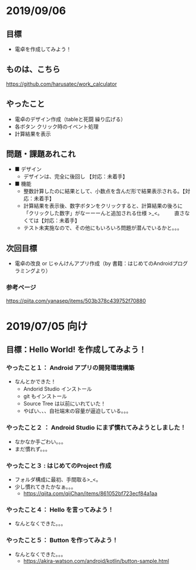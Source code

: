 # 2019/09/06

## 目標
- 電卓を作成してみよう！

## ものは、こちら
https://github.com/harusatec/work_calculator

## やったこと
- 電卓のデザイン作成（tableと死闘 繰り広げる）
- 各ボタン クリック時のイベント処理
- 計算結果を表示

## 問題・課題あれこれ
- ■ デザイン
  - デザインは、完全に後回し 【対応：未着手】
- ■ 機能
  - 整数計算したのに結果として、小数点を含んだ形で結果表示される。【対応：未着手】
  - 計算結果を表示後、数字ボタンをクリックすると、計算結果の後ろに「クリックした数字」がなーーーんと追加される仕様 >_<。
  　　直さなくては【対応：未着手】
  - テスト未実施なので、その他にもいろいろ問題が潜んでいるかと。。。
  
## 次回目標
- 電卓の改良 or じゃんけんアプリ作成（by 書籍：はじめてのAndroidプログラミングより）

### 参考ページ

https://qiita.com/yanasep/items/503b378c439752f70880




# 2019/07/05 向け

## 目標：Hello World! を作成してみよう！

### やったこと１： Android アプリの開発環境構築
- なんとかできた！
  - Andorid Studio インストール  
  - git もインストール
  - Source Tree は以前にいれていた！
  - やばい、、、自社端末の容量が逼迫している。。。

### やったこと２ ： Android Studio にまず慣れてみようとしました！
- なかなか手ごわい。。。
- まだ慣れず。。。

### やったこと３ :  はじめてのProject 作成
- フォルダ構成に最初、手間取る>_<。
- 少し慣れてきたかなぁ。。。
  - https://qiita.com/qiiChan/items/861052bf723ecf84a1aa

### やったこと４： Hello を言ってみよう！
- なんとなくできた。。。
   
### やったこと５： Button を作ってみよう！
- なんとなくできた。。。
  - https://akira-watson.com/android/kotlin/button-sample.html
    
    

